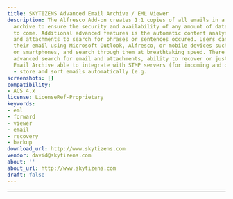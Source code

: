 ```yaml
---
title: SKYTIZENS Advanced Email Archive / EML Viewer
description: The Alfresco Add-on creates 1:1 copies of all emails in a central email
  archive to ensure the security and availability of any amount of data for years
  to come. Additional advanced features is the automatic content analysis of e-mails
  and attachments to search for phrases or sentences occured. Users can still access
  their email using Microsoft Outlook, Alfresco, or mobile devices such as tablets
  or smartphones, and search through them at breathtaking speed. There is also an
  advanced search for email and attachments, ability to recover or just forward emails.
  Email Archive able to integrate with STMP servers (for incoming and outgoing emails)
  - store and sort emails automatically (e.g.
screenshots: []
compatibility:
- ACS 4.x
license: LicenseRef-Proprietary
keywords:
- eml
- forward
- viewer
- email
- recovery
- backup
download_url: http://www.skytizens.com
vendor: david@skytizens.com
about: ''
about_url: http://www.skytizens.com
draft: false
---
```

---
